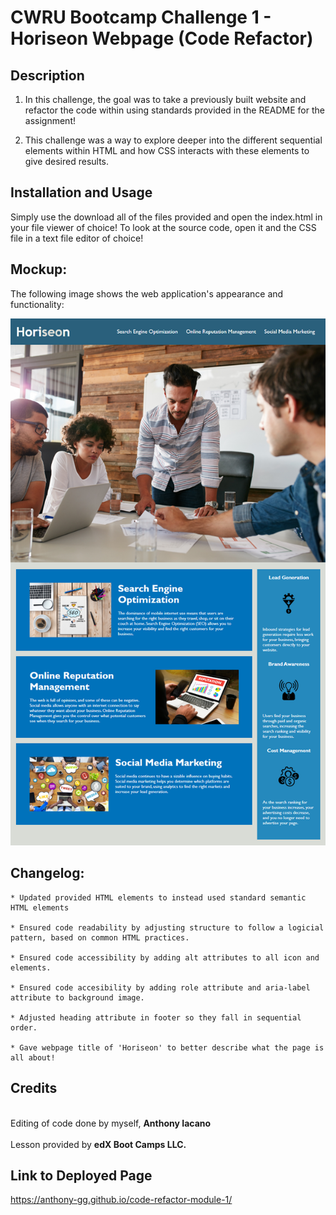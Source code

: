 # CWRU Bootcamp Challenge 1 - Horiseon Webpage (Code Refactor)

## Description

1. In this challenge, the goal was to take a previously built website and refactor the code within using standards provided in the README for the assignment!

2. This challenge was a way to explore deeper into the different sequential elements within HTML and how CSS interacts with these elements to give desired results.

## Installation and Usage

Simply use the download all of the files provided and open the index.html in your file viewer of choice!
To look at the source code, open it and the CSS file in a text file editor of choice!

## Mockup:
The following image shows the web application's appearance and functionality:

![alt text](./assets/01-html-css-git-homework-demo.png)

## Changelog:

```
* Updated provided HTML elements to instead used standard semantic HTML elements

* Ensured code readability by adjusting structure to follow a logicial pattern, based on common HTML practices.

* Ensured code accessibility by adding alt attributes to all icon and elements.

* Ensured code accesibility by adding role attribute and aria-label attribute to background image.

* Adjusted heading attribute in footer so they fall in sequential order.

* Gave webpage title of 'Horiseon' to better describe what the page is all about!
```

## Credits
<br>
 Editing of code done by myself, <b>Anthony Iacano</b>
 <br>
 <br>
 Lesson provided by <b>edX Boot Camps LLC.</b>

## Link to Deployed Page
 https://anthony-gg.github.io/code-refactor-module-1/



